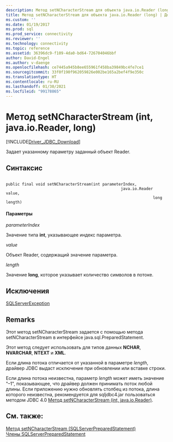 ```yaml
---
description: Метод setNCharacterStream для объекта java.io.Reader (long)
title: Метод setNCharacterStream для объекта java.io.Reader (long) | Документация Майкрософт
ms.custom: ''
ms.date: 01/19/2017
ms.prod: sql
ms.prod_service: connectivity
ms.reviewer: ''
ms.technology: connectivity
ms.topic: reference
ms.assetid: 36396dc9-f109-4da0-bd64-726704046bbf
author: David-Engel
ms.author: v-daenge
ms.openlocfilehash: ce7445a945b8ee655961f458ba39849bc4fe7ce1
ms.sourcegitcommit: 33f0f190f962059826e002be165a2bef4f9e350c
ms.translationtype: HT
ms.contentlocale: ru-RU
ms.lasthandoff: 01/30/2021
ms.locfileid: "99178865"
---
```

# <a name="setncharacterstream-method-int-javaioreader-long"></a>Метод setNCharacterStream (int, java.io.Reader, long)
[!INCLUDE[Driver_JDBC_Download](../../../includes/driver_jdbc_download.md)]

  Задает указанному параметру заданный объект Reader.  
  
## <a name="syntax"></a>Синтаксис  
  
```  
  
public final void setNCharacterStream(int parameterIndex,  
                                                  java.io.Reader value,  
                                                                long length)  
```  
  
#### <a name="parameters"></a>Параметры  
 *parameterIndex*  
  
 Значение типа **int**, указывающее индекс параметра.  
  
 *value*  
  
 Объект Reader, содержащий значение параметра.  
  
 *length*  
  
 Значение **long**, которое указывает количество символов в потоке.  
  
## <a name="exceptions"></a>Исключения  
 [SQLServerException](../../../connect/jdbc/reference/sqlserverexception-class.md)  
  
## <a name="remarks"></a>Remarks  
 Этот метод setNCharacterStream задается с помощью метода setNCharacterStream в интерфейсе java.sql.PreparedStatement.  
  
 Этот метод следует использовать для типов данных **NCHAR**, **NVARCHAR**, **NTEXT** и **XML**.  
  
 Если длина потока отличается от указанной в параметре *length*, драйвер JDBC выдаст исключение при обновлении или вставке строки.  
  
 Если длина потока неизвестна, параметр *length* может иметь значение "–1", показывающее, что драйвер должен принимать поток любой длины. Если приложению нужно обновлять столбец из потока, длина которого неизвестна, рекомендуется для sqljdbc4.jar пользоваться методом JDBC 4.0 [Метод setNCharacterStream (int, java.io.Reader)](../../../connect/jdbc/reference/setncharacterstream-method-int-java-io-reader.md).  
  
## <a name="see-also"></a>См. также:  
 [Метод setNCharacterStream (SQLServerPreparedStatement)](../../../connect/jdbc/reference/setncharacterstream-method-sqlserverpreparedstatement.md)   
 [Члены SQLServerPreparedStatement](../../../connect/jdbc/reference/sqlserverpreparedstatement-members.md)  
  
  
